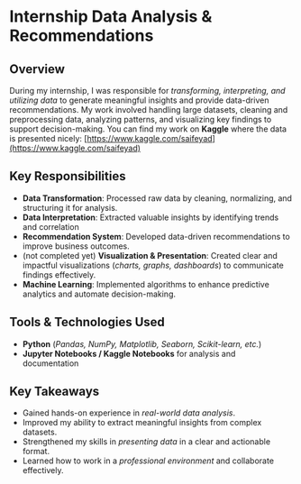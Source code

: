 # Internship Data Analysis & Recommendations  

## Overview  
During my internship, I was responsible for *transforming, interpreting, and utilizing data* to generate meaningful insights and provide data-driven recommendations. My work involved handling large datasets, cleaning and preprocessing data, analyzing patterns, and visualizing key findings to support decision-making. 
You can find my work on **Kaggle** where the data is presented nicely: [https://www.kaggle.com/saifeyad](https://www.kaggle.com/saifeyad)  


## Key Responsibilities  
- **Data Transformation**: Processed raw data by cleaning, normalizing, and structuring it for analysis.  
- **Data Interpretation**: Extracted valuable insights by identifying trends and correlation
- **Recommendation System**: Developed data-driven recommendations to improve business outcomes.  
- (not completed yet) **Visualization & Presentation**: Created clear and impactful visualizations (*charts, graphs, dashboards*) to communicate findings effectively.  
- **Machine Learning**: Implemented algorithms to enhance predictive analytics and automate decision-making.  

## Tools & Technologies Used  
- **Python** (*Pandas, NumPy, Matplotlib, Seaborn, Scikit-learn, etc.*)  
- **Jupyter Notebooks / Kaggle Notebooks** for analysis and documentation  

## Key Takeaways  
- Gained hands-on experience in *real-world data analysis*.  
- Improved my ability to extract meaningful insights from complex datasets.  
- Strengthened my skills in *presenting data* in a clear and actionable format.  
- Learned how to work in a *professional environment* and collaborate effectively.  
